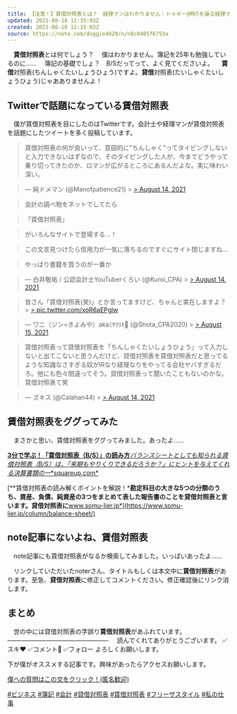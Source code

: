 ```yaml
---
title: 【注意！】賃借対照表とは？　経理マンはわかりません｜ドゥギー@時⏰を操る経理マン｜奥様はタイ🇹🇭人｜大泉洋に俺はなる！｜note
updated: 2021-08-18 12:15:03Z
created: 2021-08-18 12:15:03Z
source: https://note.com/doggie4020/n/n8c0485f6753a
---
```


　**賃借対照表**とは何でしょう？
　僕はわかりません。簿記を25年も勉強しているのに……
　簿記の基礎でしょ？　B/Sだってって、よく見てくださいよ。
　**賃借**対照表(ちんしゃくたいしょうひょう)ですよ。**貸借**対照表(たいしゃくたいしょうひょう)じゃあありませんよ！

## Twitterで話題になっている賃借対照表

　僕が賃借対照表を目にしたのはTwitterです。会計士や経理マンが賃借対照表を話題にしたツイートを多く投稿しています。

> 賃借対照表の何が良いって、意図的に"ちんしゃく"ってタイピングしないと入力できないはずなので、そのタイピングした人が、今までどうやって乗り切ってきたのか、ロマンが広がるところにあるんだよな。実に味わい深い。

> — 純ドメマン (@Manofpatience21) > [> August 14, 2021](https://twitter.com/Manofpatience21/status/1426497215992786949?ref_src=twsrc%5Etfw)

> 会計の調べ物をネットでしてたら

> 「賃借対照表」

> がいろんなサイトで登場する…！

> この文言見つけたら信用力が一気に落ちるのですぐにサイト閉じますね…

> やっぱり書籍を買うのが一番か

> — 白井敬祐 / 公認会計士YouTuberくろい (@Kuroi_CPA) > [> August 14, 2021](https://twitter.com/Kuroi_CPA/status/1426406460779417600?ref_src=twsrc%5Etfw)

> 皆さん「賃借対照表(笑)」とか言ってますけど、ちゃんと実在しますよ？ > [> pic.twitter.com/xoR6aEPglw](https://t.co/xoR6aEPglw)

> — ワニ（ジン=きよみや）akaﾐﾔﾘﾘｷ🐊 (@Shota_CPA2020) > [> August 15, 2021](https://twitter.com/Shota_CPA2020/status/1426743894000103424?ref_src=twsrc%5Etfw)

> 賃借対照表って貸借対照表を「ちんしゃくたいしょうひょう」って入力しないと出てこないと思うんだけど、貸借対照表を賃借対照表だと思ってるような知識なさすぎる奴がIRなり経理なりをやってる会社ヤバすぎるだろ。他にも色々間違ってそう。貸借対照表って聞いたこともないのかな。賃借対照表て笑

> — ズキス (@Calahan44) > [> August 14, 2021](https://twitter.com/Calahan44/status/1426510162802581513?ref_src=twsrc%5Etfw)

## 賃借対照表をググってみた

　まさかと思い、賃借対照表をググってみました。あったよ……

[**3分で学ぶ！「賃借対照表（B/S）」の読み方***バランスシートとしても知られる賃借対照表（B/S）は、「来期もやりくりできるだろうか？」にヒントを与えてくれる決算書類の一**squareup.com*](https://squareup.com/jp/ja/townsquare/balance-sheet/read-balancesheets)

[**賃借対照表の読み解くポイントを解説！***勘定科目の大きな5つの分類のうち、資産、負債、純資産の3つをまとめて表した報告書のことを貸借対照表と言います。貸借対照表に**www.somu-lier.jp*](https://www.somu-lier.jp/column/balance-sheet/)

## note記事にないよね、賃借対照表

　note記事にも賃借対照表がなるか検索してみました。いっぱいあったよ……

　リンクしていただいたnoterさん、タイトルもしくは本文中に**賃借対照表**があります。至急、**貸借対照表**に修正してコメントください。修正確認後にリンク消します。

## まとめ

　世の中には貸借対照表の字誤り**賃借対照表**があふれています。
————————————————-
　読んでくれてありがとうございます。
✅スキ❤️
✅コメント📝
✅フォロー
よろしくお願いします。

下が僕がオススメする記事です。興味があったらアクセスお願いします。

[僕への質問はこの文をクリック！(匿名歓迎)](https://marshmallow-qa.com/doggie4020?utm_medium=url_text&utm_source=promotion)

 [#ビジネス](https://note.com/hashtag/%E3%83%93%E3%82%B8%E3%83%8D%E3%82%B9)  [#簿記](https://note.com/hashtag/%E7%B0%BF%E8%A8%98)  [#会計](https://note.com/hashtag/%E4%BC%9A%E8%A8%88)  [#貸借対照表](https://note.com/hashtag/%E8%B2%B8%E5%80%9F%E5%AF%BE%E7%85%A7%E8%A1%A8)  [#賃借対照表](https://note.com/hashtag/%E8%B3%83%E5%80%9F%E5%AF%BE%E7%85%A7%E8%A1%A8)  [#フリーザスタイル](https://note.com/hashtag/%E3%83%95%E3%83%AA%E3%83%BC%E3%82%B6%E3%82%B9%E3%82%BF%E3%82%A4%E3%83%AB)  [#私の仕事](https://note.com/hashtag/%E7%A7%81%E3%81%AE%E4%BB%95%E4%BA%8B)